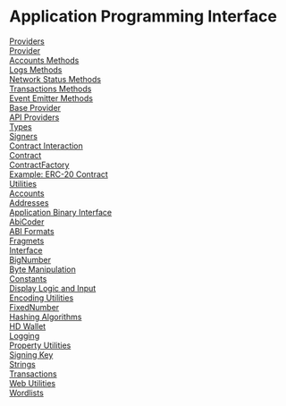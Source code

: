 # Application Programming Interface

[Providers](providers/)\
&#x20;   [Provider](providers/provider/)\
&#x20;       [Accounts Methods](providers/provider/accounts-methods.md)\
&#x20;       [Logs Methods](providers/provider/logs-methods.md)\
&#x20;       [Network Status Methods](providers/provider/network-status-methods.md)\
&#x20;       [Transactions Methods](providers/provider/transactions-methods.md)\
&#x20;       [Event Emitter Methods](providers/provider/event-emitter-methods.md)\
&#x20;       [Base Provider](providers/provider/base-provider.md)\
&#x20;   [API Providers](broken-reference)\
&#x20;   [Types](providers/types.md)\
&#x20;   [Signers](signers.md)\
&#x20;   [Contract Interaction](contract-interaction/)\
&#x20;       [Contract](contract-interaction/contract.md)\
&#x20;       [ContractFactory](contract-interaction/contractfactory.md)\
&#x20;       [Example: ERC-20 Contract](contract-interaction/example-erc-20-contract.md)\
&#x20;   [Utilities](utilities/)\
&#x20;       [Accounts](utilities/accounts.md)\
&#x20;       [Addresses](utilities/addresses.md#icap-address)\
&#x20;       [Application Binary Interface](utilities/application-binary-interface/)\
&#x20;           [AbiCoder](utilities/application-binary-interface/abicoder.md)\
&#x20;           [ABI Formats](utilities/application-binary-interface/abi-formats.md)\
&#x20;           [Fragmets](utilities/application-binary-interface/fragments.md)\
&#x20;           [Interface](utilities/application-binary-interface/interface.md)\
&#x20;       [BigNumber](utilities/bignumber.md)\
&#x20;       [Byte Manipulation](utilities/byte-manipulation.md)\
&#x20;       [Constants](utilities/constants.md)\
&#x20;       [Display Logic and Input](utilities/display-logic-and-input.md)\
&#x20;       [Encoding Utilities](utilities/encoding-utilities.md)\
&#x20;       [FixedNumber](utilities/fixednumber.md)\
&#x20;       [Hashing Algorithms](utilities/hashing-algorithms.md)\
&#x20;       [HD Wallet](utilities/hd-wallet.md)\
&#x20;       [Logging](utilities/logging.md)\
&#x20;       [Property Utilities](utilities/property-utilities.md)\
&#x20;       [Signing Key](utilities/signing-key.md)\
&#x20;       [Strings](utilities/strings.md)\
&#x20;       [Transactions](utilities/transactions.md)\
&#x20;       [Web Utilities](utilities/web-utilities.md)\
&#x20;       [Wordlists](utilities/wordlists.md)
